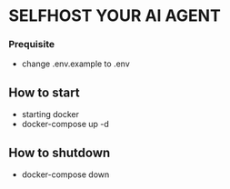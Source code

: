 # SELFHOST YOUR AI AGENT

### Prequisite
- change .env.example to .env

## How to start 
- starting docker 
- docker-compose up -d

## How to shutdown 
- docker-compose down
